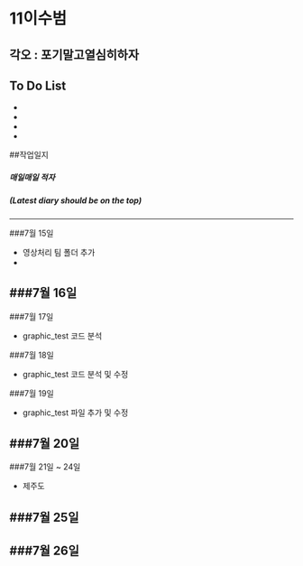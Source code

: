# 11이수범
## 각오 : 포기말고열심히하자

## To Do List

  - 
  - 
  - 
  - 
 
##작업일지
##### 매일매일 적자
##### (Latest diary should be on the top)
----------
###7월 15일
  - 영상처리 팀 폴더 추가
  - 

###7월 16일
  - 

###7월 17일
  - graphic_test 코드 분석

###7월 18일
  - graphic_test 코드 분석 및 수정

###7월 19일
  - graphic_test 파일 추가 및 수정

###7월 20일
  - 

###7월 21일 ~ 24일
  - 제주도

###7월 25일
  - 

###7월 26일
  - 
